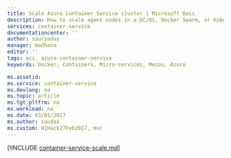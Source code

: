 ```yaml
---
title: Scale Azure Container Service cluster | Microsoft Docs
description: How to scale agent nodes in a DC/OS, Docker Swarm, or Kubernetes cluster in Azure Container Service using the Azure CLI or Azure portal.
services: container-service
documentationcenter: ''
author: sauryadas
manager: madhana
editor: ''
tags: acs, azure-container-service
keywords: Docker, Containers, Micro-services, Mesos, Azure

ms.assetid: 
ms.service: container-service
ms.devlang: na
ms.topic: article
ms.tgt_pltfrm: na
ms.workload: na
ms.date: 03/01/2017
ms.author: saudas
ms.custom: H1Hack27Feb2017, mvc
---
```

[!INCLUDE [container-service-scale.md](../../includes/container-service-scale.md)]